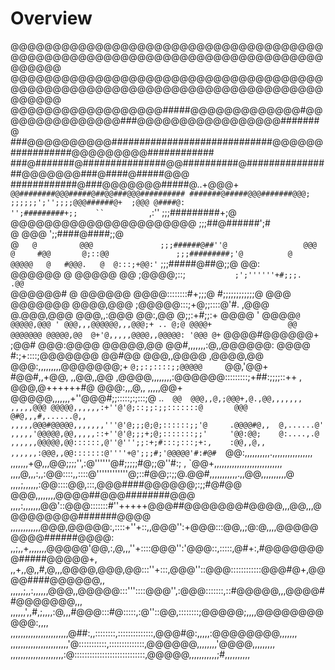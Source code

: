 # Overview

@@@@@@@@@@@@@@@@@@@@@@@@@@@@@@@@@@@@@@@@@@@@@@@@@@@@@@@@@@@@@@@@@@@@@@@@@@@@@@@@
@@@@@@@@@@@@@@@@@@@@@@@@@@@@@@@@@@@@@@@@@@@@@@@@@@@@@@@@@@@@@@@@@@@@@@@@@@@@@@@@
@@@@@@@@@@@@@@@@@@#####@@@@@@@@@@@@@#@@@@@@@@@@@@@@@###@@@@@@@@@@@@@@@@@#######@
###@@@@@@@@@@#############################@@@@@@###########@@@@@@@@@############
###@#######@###############@@##########@################@@@@@@@###@####@#####@@@
############@###@@@@@@@#####@..+@@@+`    @@########@@@#####@##@@###@@@##########
#######@#####@@@#######@@@;                      ;;;;;;';'';;;;@@@######@+  ;@@@
@####@:                                          '';#########+;;    ``          
                             `,:''               ;;;#########+;@                
            @@@@@@@@@@@@@@@@@@@@@@               ;;;##@######';#                
            @                  @@@               ';;####@####;;@                
      @`    @        `      `  @@@               ;;;######@##''@                
     @@@    @     #@@       @;::@@               ;;;#########;'@          @     
    @@@@@   @   #@@@.   @  @:::;+@@:'`           ;;;#####@##@;;@          @@:   
   @@@@@@   @  @@@@@    @@  ;@@@@;::;`           ;';''''''+#;;;.          .@@`  
  @@@@@@#   @ @@@@@@   @@@@::::::::#+;;;@        #;;;;;;;;;;;;@            @@@  
  @@@@@@@   @@@@,@@@  ;@@@@@:::;+@;;::::@'#.                              ,@@@  
@.@@@,@@@   @@@,,:@@@ @@:,@@ @;;:+#;;:+  @@@@                   '         @@@@`@
@@@@@,@@@ ' @@@,,,@@@@@@,,,@@@;+ .. @;@ @@@@+                 @@         @@@@@@@
@@@@@,@@  @+'@,,,,,@@@@,,@@@@@: '@@@ @+` @@@@#@@@@@@+       ;@@#        @@@:@@@@
@@@@@,@@  @@#,,,,,,,:@,,@@@@@@: @@@@ #:;+::::;@@@@@@@      @@#@@       @@@,,@@@@
,@@@@,@@  @@@:,,,,,,,,,@@@@@@@;+   `@;;:;::::;;@@@@@     `@@,'@@+     #@@#,,+@@,
,,@@,,@@ ,@@@@,,,,,,,,:@@@@@@:::::::::;+##:;;;;::++ ,   @@@,@++++++#@ @@@:,,,@,,
,,,,,@@+ @@@@@,,,,,,,+''@@@#;;:::::;:;:::;@  ..`   @@  @@@,,@,;@@@+,@.,@@,,,,,,,
,,,,,@@@ @@@@@,,,,,,:+''@'@;::;;:;;:::::::@       @@@ @#@,,,#,......@,,         
,,,,,@@@#@@@@@,,,,,,,'''@'@;;;@;@;::::::;;'@     .@@@@#@,,  @,......@'          
,,,,,'@@@@@,@@,,,,,::+''@'@;;;+;@;:::::::;;'     '@@:@@;    @:....,.@           
,,,,,,@@@@@,@@::::::,@''@''';;:+;#:::;:::;+:,    :@@,,@,,                       
,,,,,,:@@@,,@@:::::::@''''+@';;;#;'@@@@@'#:#@#   `@@:,,,,,,,,,,.,,,,,,,,,,,,,,,,
,,,,,,,+@,,,@@;;;;'',:@''''''@#;;;;;#@;;@''#:; , `@@+,,,,,,,,,,,,,,,,,,,,,,,,,,,
,,,,@,,,:,,:@@::::,,::::@''''''''''''@;::#@@;:;;@.@@#,,,,,,,,,,,.,,@@,,,,,,,,,,@
,,,,;,,,,,,:@@::::@@,:::,@@@####@@@@@@;:;;#@#@@  @@@,,,,,,,,@@@@##@@@########@@@
,,,,:,,,,,,,@@'::@@@:::::::#''+++++@@@##@@@@@@@#@@@@,,,@@,,,@@@@@@@@@#######@@@@
,,,,,,,,,,,,@@@,@@@@@:,::::+''+::,,@@@'':+@@@:::@@,,;@:@,,,,@@@@@@@@@######@@@@:
,,;,,+,,,,,,,@@@@@'@@,:,@,,,''+::::@@@'':'@@@::,:::::,@#+:,#@@@@@@@@#####@@@@@+,
,,+,,@,,#,@,,,@@@@,@@@,@@:::''+:::,@@@''::@@@::::::::::::@@@#@+,@@@@####@@@@@@,,
,,,,,;,,:,,,,,,@@@,,@@@@@:::'''::::@@@'',:@@@:::::::,::#@@@@@,,,@@@@##@@@@@@@,,,
,,,,,,',,#,;,,,,:@,,,#@@@:::#@:::::,:@''::@@,::::::::;@@@@@;,,,,@@@@@@@@@@@:,,,,
,,,,,,,,,,,,,,,,,,,,,,,@##:,,::::::::,::::::::::::::,@@@#@:,,,,,:@@@@@@@@,,,,,,,
,,,,,,,,,,,,,,,,,,,,,,,'@:::::::::::,::::::::::::::,@@@@@@,,,,,,,,'@@@@,,,,,,,,,
,,,,,,,,,,,,,,,,,,,,,:@::::::::::::::::::::::::::::,@@@@@,,,,,,,,,,,;#,,,,,,,,,,

